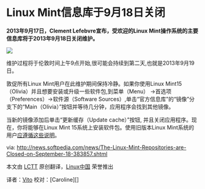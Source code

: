 Linux Mint信息库于9月18日关闭
==========
**2013年9月17日，Clement Lefebvre宣布，受欢迎的Linux Mint操作系统的主要信息库将于2013年9月18日关闭维护。**

![](http://i1-news.softpedia-static.com/images/news2/The-Linux-Mint-Repositories-are-Closed-on-September-18-383857-2.png)

维护过程将于伦敦时间上午9点开始,很可能会持续到第二天,也就是2013年9月19日。

敦促所有Linux Mint用户在此维护期间保持冷静。如果你使用Linux Mint15（Olivia）并且想要安装或升级一些软件包,到菜单（Menu） ->首选项（Preferences）->软件源（Software Sources）,单击“官方信息库”的“镜像”分支下的“Main（Olivia）”按钮并等待几分钟，应用程序会找到其他镜像。

当新的镜像添加后单击“更新缓存（Update cache）”按钮, 并且关闭应用程序。现在，你将能够在Linux Mint 15系统上安装软件包。使用旧版本Linux Mint系统的用户[应遵循这些说明][1]。


via: http://news.softpedia.com/news/The-Linux-Mint-Repositories-are-Closed-on-September-18-383857.shtml

本文由 [LCTT][] 原创翻译，[Linux中国][] 荣誉推出

译者：[Vito][] 校对：[Caroline][]

[LCTT]:https://github.com/LCTT/TranslateProject
[Linux中国]:http://linux.cn/portal.php
[Vito]:http://linux.cn/space/Vito
[校对者ID]:http://linux.cn/space/14763

[1]:http://blog.linuxmint.com/?p=2448

